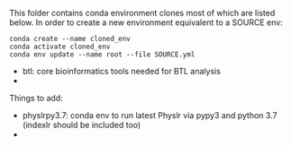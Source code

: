 This folder contains conda environment clones most of which are listed below.
In order to create a new environment equivalent to a SOURCE env:
```
conda create --name cloned_env
conda activate cloned_env
conda env update --name root --file SOURCE.yml
```

- btl: core bioinformatics tools needed for BTL analysis
-

Things to add:
- physlrpy3.7: conda env to run latest Physlr via pypy3 and python 3.7 (indexlr should be included too)
- 
